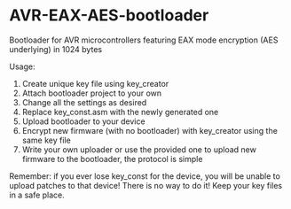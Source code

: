 AVR-EAX-AES-bootloader
======================

Bootloader for AVR microcontrollers featuring EAX mode encryption (AES underlying) in 1024 bytes

Usage:
1. Create unique key file using key_creator
2. Attach bootloader project to your own
3. Change all the settings as desired
4. Replace key_const.asm with the newly generated one
5. Upload bootloader to your device
5. Encrypt new firmware (with no bootloader) with key_creator using the same key file
6. Write your own uploader or use the provided one to upload new firmware to the bootloader, the protocol is simple

Remember: if you ever lose key_const for the device, you will be unable to upload patches to that device! There is no way to do it! 
Keep your key files in a safe place.
